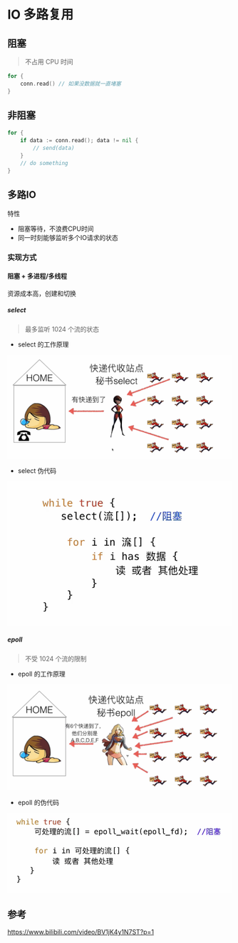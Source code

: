 # IO 多路复用

## 阻塞
> 不占用 CPU 时间

```go
for {
    conn.read() // 如果没数据就一直堵塞
}
```

## 非阻塞

```go
for {
    if data := conn.read(); data != nil {
        // send(data)
    }
    // do something
}
```

## 多路IO

特性
- 阻塞等待，不浪费CPU时间
- 同一时刻能够监听多个IO请求的状态

### 实现方式

#### 阻塞 + 多进程/多线程
资源成本高，创建和切换

##### select
> 最多监听 1024 个流的状态



- select 的工作原理

![image-20210514183146492](../imgs/image-20210514183146492.png)

- select 伪代码

![img.png](../imgs/img.png)

##### epoll

> 不受 1024 个流的限制

- epoll 的工作原理

![image-20210514182642610](../imgs/image-20210514182642610.png)

- epoll 的伪代码

![image-20210514182844574](../imgs/image-20210514182844574.png)







## 参考

https://www.bilibili.com/video/BV1jK4y1N7ST?p=1


